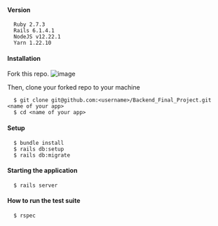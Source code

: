 #### Version

```
  Ruby 2.7.3
  Rails 6.1.4.1
  NodeJS v12.22.1
  Yarn 1.22.10
```
#### Installation

Fork this repo.
![image](https://user-images.githubusercontent.com/78909218/135621191-eb3f1dbd-334b-482c-9a0f-27d200914e31.png)

Then, clone your forked repo to your machine
```
  $ git clone git@github.com:<username>/Backend_Final_Project.git <name of your app>
  $ cd <name of your app>
```

#### Setup

```
  $ bundle install
  $ rails db:setup
  $ rails db:migrate
```

#### Starting the application

```
  $ rails server
```

#### How to run the test suite

```
  $ rspec
```
